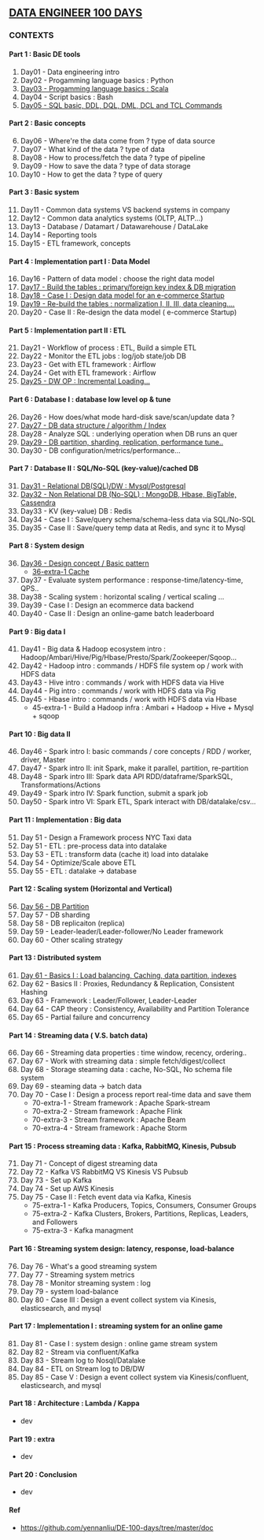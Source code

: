 ## [DATA ENGINEER 100 DAYS](https://github.com/yennanliu/DE-100-days/tree/master/de100days)

### CONTEXTS 

#### Part 1 : Basic DE tools 
1. Day01 - Data engineering intro 
2. Day02 - Progamming language basics : Python 
3. [Day03 - Progamming language basics : Scala](https://github.com/yennanliu/DE-100-days/blob/master/de100days/day_03/scala.md)
4. Day04 - Script basics : Bash
5. [Day05 - SQL basic, DDL, DQL, DML, DCL and TCL Commands](https://github.com/yennanliu/DE-100-days/blob/master/de100days/day_05/sql_basic.md)

#### Part 2 : Basic concepts  
6.  Day06 - Where're the data come from ? type of data source 
7.  Day07 - What kind of the data ? type of data 
8.  Day08 - How to process/fetch the data ?  type of pipeline 
9.  Day09 - How to save the data ? type of data storage 
10. Day10 - How to get the data ? type of query 

#### Part 3 : Basic system  
11. Day11 - Common data systems VS backend systems in company
12. Day12 - Common data analytics systems (OLTP, ALTP...)
13. Day13 - Database / Datamart / Datawarehouse / DataLake
14. Day14 - Reporting tools
15. Day15 - ETL framework, concepts

#### Part 4 : Implementation part I : Data Model  
16. Day16 - Pattern of data model : choose the right data model
17. [Day17 - Build the tables : primary/foreign key index & DB migration](https://github.com/yennanliu/DE-100-days/blob/master/de100days/day_17/build_table_db_migration.md)
18. [Day18 - Case I : Design data model for an e-commerce Startup](https://github.com/yennanliu/DE-100-days/blob/master/de100days/day_18/data_model_design.md)
19. [Day19 - Re-build the tables : normalization I, II, III, data cleaning....](https://github.com/yennanliu/DE-100-days/blob/master/de100days/day_19/db_normalization.md)
20. Day20 - Case II : Re-design the data model ( e-commerce Startup)

#### Part 5 : Implementation part II : ETL 
21. Day21 - Workflow of process : ETL, Build a simple ETL
22. Day22 - Monitor the ETL jobs : log/job state/job DB    
23. Day23 - Get with ETL framework : Airflow
24. Day24 - Get with ETL framework : Airflow
25. [Day25 - DW OP : Incremental Loading...](https://github.com/yennanliu/DE-100-days/blob/master/de100days/day_25/DW_op.md)

#### Part 6 : Database I : database low level op & tune
26. Day26 - How does/what mode hard-disk save/scan/update data ? 
27. [Day27 - DB data structure / algorithm / Index](https://github.com/yennanliu/DE-100-days/blob/master/de100days/day_27/db_data_structure_algorithm_index.md)
28. Day28 - Analyze SQL : underlying operation when DB runs an quer
29. [Day29 - DB partition, sharding, replication, performance tune..](https://github.com/yennanliu/DE-100-days/blob/master/de100days/day_29/db_partition_sharding_replication_tune.md)
30. Day30 - DB configuration/metrics/performance...

#### Part 7 : Database II : SQL/No-SQL (key-value)/cached DB
31. [Day31 - Relational DB(SQL)/DW : Mysql/Postgresql](https://github.com/yennanliu/DE-100-days/blob/master/de100days/day_31/relation_db_dw.md)
32. [Day32 - Non Relational DB (No-SQL) : MongoDB, Hbase, BigTable, Cassendra](https://github.com/yennanliu/DE-100-days/blob/master/de100days/day_32/nosql.md)
33. Day33 - KV (key-value) DB : Redis
34. Day34 - Case I : Save/query schema/schema-less data via SQL/No-SQL
35. Day35 - Case II : Save/query temp data at Redis, and sync it to Mysql  

#### Part 8 : System design
36. [Day36 - Design concept / Basic pattern](https://github.com/yennanliu/DE-100-days/blob/master/de100days/day_36/design_concept_basic.md)
	- [36-extra-1 Cache](https://github.com/yennanliu/DE-100-days/blob/master/de100days/day_36/cache.md)
37. Day37 - Evaluate system performance : response-time/latency-time, QPS..
38. Day38 - Scaling system : horizontal scaling / vertical scaling ...
39. Day39 - Case I : Design an ecommerce data backend 
40. Day40 - Case II : Design an online-game batch leaderboard

#### Part 9 : Big data I
41. Day41 - Big data & Hadoop ecosystem intro : Hadoop/Ambari/Hive/Pig/Hbase/Presto/Spark/Zookeeper/Sqoop...
42. Day42 - Hadoop intro : commands / HDFS file system op / work with HDFS data
43. Day43 - Hive intro : commands / work with HDFS data via Hive 
44. Day44 - Pig intro : commands / work with HDFS data via Pig 
45. Day45 - Hbase intro : commands / work with HDFS data via Hbase 
	- 45-extra-1 - Build a Hadoop infra : Ambari + Hadoop + Hive + Mysql + sqoop 

#### Part 10 : Big data II
46. Day46 - Spark intro I: basic commands / core concepts / RDD / worker, driver, Master
47. Day47 - Spark intro II: init Spark, make it parallel, partition, re-partition
48. Day48 - Spark intro III: Spark data API RDD/dataframe/SparkSQL, Transformations/Actions 
49. Day49 - Spark intro IV: Spark function, submit a spark job 
50. Day50 - Spark intro VI: Spark ETL, Spark interact with DB/datalake/csv...

#### Part 11 : Implementation : Big data
51. Day 51 - Design a Framework process NYC Taxi data
52. Day 51 - ETL : pre-process data into datalake
53. Day 53 - ETL : transform data (cache it) load into datalake
54. Day 54 - Optimize/Scale above ETL
55. Day 55 - ETL : datalake -> database

#### Part 12 : Scaling system (Horizontal and Vertical)
56. [Day 56 - DB Partition](https://github.com/yennanliu/DE-100-days/blob/master/de100days/day_56/db_partition.md) 
57. Day 57 - DB sharding 
58. Day 58 - DB replicaiton (replica) 
59. Day 59 - Leader-leader/Leader-follower/No Leader framework  
60. Day 60 - Other scaling strategy  

#### Part 13 : Distributed system 
61. [Day 61 - Basics I : Load balancing, Caching, data partition, indexes](https://github.com/yennanliu/DE-100-days/blob/master/de100days/day_61/distributed_system_basicI.md)
62. Day 62 - Basics II : Proxies, Redundancy & Replication, Consistent Hashing
63. Day 63 - Framework : Leader/Follower, Leader-Leader
64. Day 64 - CAP theory : Consistency, Availability and Partition Tolerance
65. Day 65 - Partial failure and concurrency

#### Part 14 : Streaming data ( V.S. batch data)
66. Day 66 - Streaming data properties : time window, recency, ordering.. 
67. Day 67 - Work with streaming data : simple fetch/digest/collect
68. Day 68 - Storage steaming data : cache, No-SQL, No schema file system 
69. Day 69 - steaming data -> batch data
70. Day 70 - Case I : Design a process report real-time data and save them
	- 70-extra-1 - Stream framework : Apache Spark-stream
	- 70-extra-2 - Stream framework : Apache Flink
	- 70-extra-3 - Stream framework : Apache Beam 
	- 70-extra-4 - Stream framework : Apache Storm

#### Part 15 : Process streaming data : Kafka, RabbitMQ, Kinesis, Pubsub 
71. Day 71 - Concept of digest streaming data 
72. Day 72 - Kafka VS RabbitMQ VS Kinesis VS Pubsub 
73. Day 73 - Set up Kafka 
74. Day 74 - Set up AWS Kinesis 
75. Day 75 - Case II : Fetch event data via Kafka, Kinesis
	- 75-extra-1 - Kafka Producers, Topics, Consumers, Consumer Groups
	- 75-extra-2 - Kafka Clusters, Brokers, Partitions, Replicas, Leaders, and Followers
	- 75-extra-3 - Kafka managment

#### Part 16 : Streaming system design: latency, response, load-balance
76. Day 76 - What's a good streaming system
77. Day 77 - Streaming system metrics  
78. Day 78 - Monitor streaming system : log 
79. Day 79 - system load-balance 
80. Day 80 - Case III : Design a event collect system via Kinesis, elasticsearch, and mysql 

#### Part 17 : Implementation I : streaming system for an online game  
81. Day 81 - Case I : system design : online game stream system
82. Day 82 - Stream via confluent/Kafka  
83. Day 83 - Stream log to Nosql/Datalake
84. Day 84 - ETL on Stream log to DB/DW 
85. Day 85 - Case V : Design a event collect system via Kinesis/confluent, elasticsearch, and mysql  

#### Part 18 : Architecture : Lambda / Kappa
- dev 

#### Part 19 : extra 
- dev 

#### Part 20 : Conclusion   
- dev 

#### Ref
- https://github.com/yennanliu/DE-100-days/tree/master/doc
